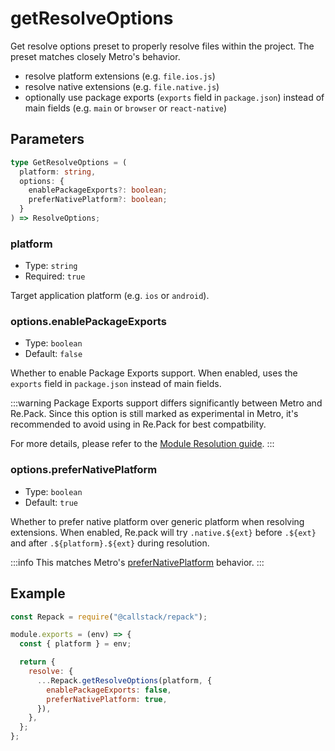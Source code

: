 # getResolveOptions

Get resolve options preset to properly resolve files within the project. The preset matches closely Metro's behavior.

- resolve platform extensions (e.g. `file.ios.js`)
- resolve native extensions (e.g. `file.native.js`)
- optionally use package exports (`exports` field in `package.json`) instead of main fields (e.g. `main` or `browser` or `react-native`)

## Parameters

```ts
type GetResolveOptions = (
  platform: string,
  options: {
    enablePackageExports?: boolean;
    preferNativePlatform?: boolean;
  }
) => ResolveOptions;
```

### platform

- Type: `string`
- Required: `true`

Target application platform (e.g. `ios` or `android`).

### options.enablePackageExports

- Type: `boolean`
- Default: `false`

Whether to enable Package Exports support. When enabled, uses the `exports` field in `package.json` instead of main fields.

:::warning
Package Exports support differs significantly between Metro and Re.Pack. Since this option is still marked as experimental in Metro, it's recommended to avoid using in Re.Pack for best compatbility.

For more details, please refer to the [Module Resolution guide](../guides/module-resolution).
:::

### options.preferNativePlatform

- Type: `boolean`
- Default: `true`

Whether to prefer native platform over generic platform when resolving extensions. When enabled, Re.pack will try `.native.${ext}` before `.${ext}` and after `.${platform}.${ext}` during resolution.

:::info
This matches Metro's [preferNativePlatform](https://metrobundler.dev/docs/resolution#prefernativeplatform-boolean) behavior.
:::

## Example

```js title=rspack.config.cjs
const Repack = require("@callstack/repack");

module.exports = (env) => {
  const { platform } = env;

  return {
    resolve: {
      ...Repack.getResolveOptions(platform, {
        enablePackageExports: false,
        preferNativePlatform: true,
      }),
    },
  };
};
```
